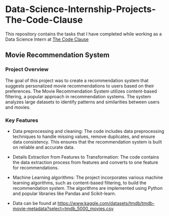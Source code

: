 # Data-Science-Internship-Projects-The-Code-Clause
This repository contains the tasks that I have completed while working as a Data Science Intern at  [The Code Clause](https://internship.codeclause.com)

## Movie Recommendation System
### Project Overview
The goal of this project was to create a recommendation system that suggests personalized movie recommendations to users based on their preferences. The Movie Recommendation System utilizes content-based filtering, a popular approach in recommendation systems. The system analyzes large datasets to identify patterns and similarities between users and movies. 

### Key Features
* Data preprocessing and cleaning: The code includes data preprocessing techniques to handle missing values, remove duplicates, and ensure data consistency. This ensures that the recommendation system is built on reliable and accurate data.

* Details Extraction from Features to Transformation: The code contains the data extraction process from features and converts to one feature for recommendations.
    
* Machine Learning algorithms: The project incorporates various machine learning algorithms, such as content-based filtering, to build the recommendation system. The algorithms are implemented using Python and popular libraries like Pandas and Scikit-learn.

* Data can be found at https://www.kaggle.com/datasets/tmdb/tmdb-movie-metadata?select=tmdb_5000_movies.csv
